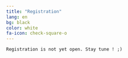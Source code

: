 ```yaml
---
title: "Registration"
lang: en
bg: black
color: white
fa-icon: check-square-o
---
```


    Registration is not yet open. Stay tune ! ;)
